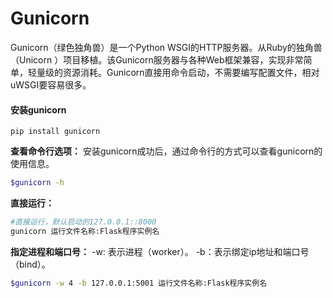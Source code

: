 # Gunicorn

Gunicorn（绿色独角兽）是一个Python WSGI的HTTP服务器。从Ruby的独角兽（Unicorn ）项目移植。该Gunicorn服务器与各种Web框架兼容，实现非常简单，轻量级的资源消耗。Gunicorn直接用命令启动，不需要编写配置文件，相对uWSGI要容易很多。

#### 安装gunicorn

```
pip install gunicorn
```

**查看命令行选项：** 安装gunicorn成功后，通过命令行的方式可以查看gunicorn的使用信息。

```bash
$gunicorn -h
```

**直接运行：**

```bash
#直接运行，默认启动的127.0.0.1::8000
gunicorn 运行文件名称:Flask程序实例名
```

**指定进程和端口号：** -w: 表示进程（worker）。 -b：表示绑定ip地址和端口号（bind）。

```bash
$gunicorn -w 4 -b 127.0.0.1:5001 运行文件名称:Flask程序实例名
```

